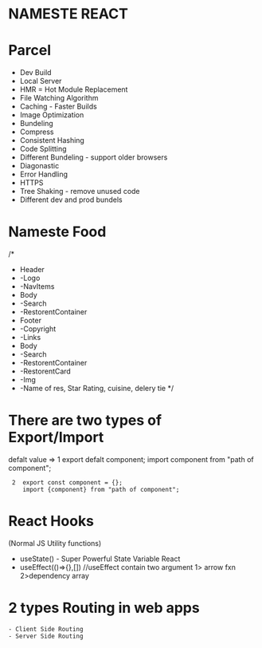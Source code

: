 # NAMESTE REACT

# Parcel
- Dev Build
- Local Server
- HMR = Hot Module Replacement
- File Watching Algorithm
- Caching - Faster Builds
- Image Optimization
- Bundeling
- Compress
- Consistent Hashing
- Code Splitting
- Different Bundeling - support older browsers
- Diagonastic
- Error Handling
- HTTPS
- Tree Shaking - remove unused code
- Different dev and prod bundels

# Nameste Food
/*
* Header
*  -Logo
*  -NavItems
* Body
*  -Search
*  -RestorentContainer
* Footer
*  -Copyright
*  -Links
* Body
*  -Search
*  -RestorentContainer
*  -RestorentCard
*  -Img
*  -Name of res, Star Rating, cuisine, delery tie
*/

# There are two types of  Export/Import 
defalt value => 
     1  export defalt component;
        import component from "path of component";

     2  export const component = {};
        import {component} from "path of component";

   # React Hooks
   (Normal JS Utility functions)
   - useState() - Super Powerful State Variable React
   - useEffect(()=>{},[])  //useEffect contain two argument 1> arrow fxn  2>dependency array


   # 2 types Routing in web apps
    - Client Side Routing
    - Server Side Routing